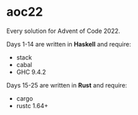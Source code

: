 # aoc22

Every solution for Advent of Code 2022.

Days 1-14 are written in **Haskell** and require:

* stack
* cabal
* GHC 9.4.2

Days 15-25 are written in **Rust** and require:

* cargo
* rustc 1.64+
